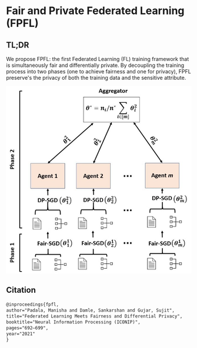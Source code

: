 # Fair and Private Federated Learning (FPFL)

## TL;DR
We propose FPFL: the first Federated Learning (FL) training framework that is simultaneously fair and differentially private. By decoupling the training process into two phases (one to achieve fairness and one for privacy), FPFL preserve's the privacy of both the training data and the sensitive attribute.

![Alt text](fpfl.jpg?raw=true "FPFL Schematic")


## Citation

```
@inproceedings{fpfl,
author="Padala, Manisha and Damle, Sankarshan and Gujar, Sujit",
title="Federated Learning Meets Fairness and Differential Privacy",
booktitle="Neural Information Processing (ICONIP)",
pages="692–699",
year="2021"
}
```
